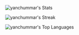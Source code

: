 ![yanchummar's Stats](https://github-readme-stats.vercel.app/api?username=yanchummar&theme=material-palenight&show_icons=true&hide_border=false&count_private=true)

![yanchummar's Streak](https://github-readme-streak-stats.herokuapp.com/?user=yanchummar&theme=material-palenight&hide_border=false)

![yanchummar's Top Languages](https://github-readme-stats.vercel.app/api/top-langs/?username=yanchummar&theme=material-palenight&show_icons=true&hide_border=false&layout=compact)
